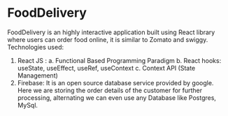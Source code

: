 # FoodDelivery
FoodDelivery is an highly interactive application built using React library where users can order food online, it is similar to Zomato and swiggy.
Technologies used:
1. React JS :
 a. Functional Based Programming Paradigm
 b. React hooks: useState, useEffect, useRef, useContext
 c. Context API (State Management)  
2. Firebase: It is an open source database service provided by google. Here we are storing the order details of the customer for further processing, alternating we can even use any Database like Postgres, MySql. 
